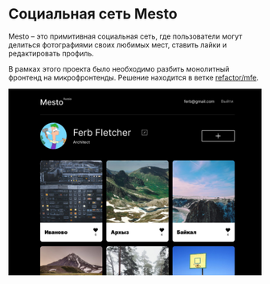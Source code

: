 # Социальная сеть Mesto

Mesto – это примитивная социальная сеть, где пользователи могут делиться фотографиями своих любимых мест, ставить лайки
и редактировать профиль.

В рамках этого проекта было необходимо разбить монолитный фронтенд на микрофронтенды. Решение находится в ветке
[refactor/mfe](https://github.com/rusmux-edu/ya-arch-sprint-1-project/tree/refactor/mfe).

<img src="docs/assets/mesto.jpeg" alt="Mesto">
